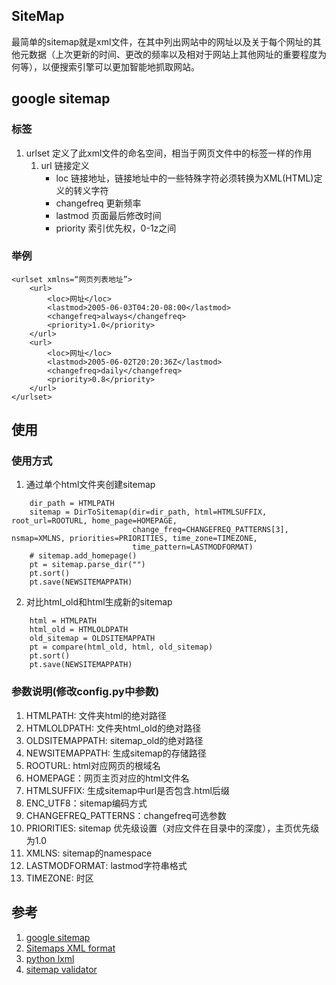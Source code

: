 ## SiteMap
最简单的sitemap就是xml文件，在其中列出网站中的网址以及关于每个网址的其他元数据（上次更新的时间、更改的频率以及相对于网站上其他网址的重要程度为何等），以便搜索引擎可以更加智能地抓取网站。

## google sitemap
### 标签
1. urlset 定义了此xml文件的命名空间，相当于网页文件中的<html>标签一样的作用
	1. url 链接定义
		* loc 链接地址，链接地址中的一些特殊字符必须转换为XML(HTML)定义的转义字符
		* changefreq 更新频率
		* lastmod 页面最后修改时间
		* priority 索引优先权，0-1z之间

### 举例
```
<urlset xmlns=“网页列表地址”>
    <url>
        <loc>网址</loc>
        <lastmod>2005-06-03T04:20-08:00</lastmod>
        <changefreq>always</changefreq>
        <priority>1.0</priority>
    </url>
    <url>
        <loc>网址</loc>
        <lastmod>2005-06-02T20:20:36Z</lastmod>
        <changefreq>daily</changefreq>
        <priority>0.8</priority>
    </url>
</urlset>
```


## 使用
### 使用方式
1. 通过单个html文件夹创建sitemap
```
	dir_path = HTMLPATH
    sitemap = DirToSitemap(dir=dir_path, html=HTMLSUFFIX, root_url=ROOTURL, home_page=HOMEPAGE,
                           change_freq=CHANGEFREQ_PATTERNS[3], nsmap=XMLNS, priorities=PRIORITIES, time_zone=TIMEZONE,
                           time_pattern=LASTMODFORMAT)
    # sitemap.add_homepage()
    pt = sitemap.parse_dir("")
    pt.sort()
    pt.save(NEWSITEMAPPATH)
```
2. 对比html_old和html生成新的sitemap
```
    html = HTMLPATH
    html_old = HTMLOLDPATH
    old_sitemap = OLDSITEMAPPATH
    pt = compare(html_old, html, old_sitemap)
    pt.sort()
    pt.save(NEWSITEMAPPATH)
```

### 参数说明(修改config.py中参数)
1. HTMLPATH: 文件夹html的绝对路径
2. HTMLOLDPATH: 文件夹html_old的绝对路径
3. OLDSITEMAPPATH: sitemap_old的绝对路径
4. NEWSITEMAPPATH: 生成sitemap的存储路径
5. ROOTURL: html对应网页的根域名
6. HOMEPAGE：网页主页对应的html文件名
7. HTMLSUFFIX: 生成sitemap中url是否包含.html后缀
8. ENC_UTF8：sitemap编码方式
9. CHANGEFREQ_PATTERNS：changefreq可选参数
10. PRIORITIES: sitemap 优先级设置（对应文件在目录中的深度），主页优先级为1.0
11. XMLNS: sitemap的namespace
12. LASTMODFORMAT: lastmod字符串格式
13. TIMEZONE: 时区


## 参考
1. [google sitemap](https://developers.google.com/search/docs/advanced/sitemaps/build-sitemap)
2. [Sitemaps XML format](https://www.sitemaps.org/protocol.html)
3. [python lxml](https://lxml.de/3.8/index.html)
4. [sitemap validator](https://www.mysitemapgenerator.com/service/check.html)